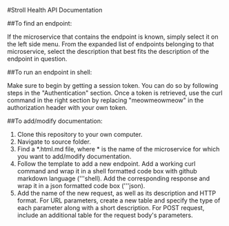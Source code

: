 #Stroll Health API Documentation


##To find an endpoint:

If the microservice that contains the endpoint is known, simply select it on the left side menu. From the expanded list of endpoints belonging to that microservice, select the description that best fits the description of the endpoint in question. 

##To run an endpoint in shell:

Make sure to begin by getting a session token. You can do so by following steps in the "Authentication" section. Once a token is retrieved, use the curl command in the right section by replacing "meowmeowmeow" in the authorization header with your own token.

##To add/modify documentation:

1. Clone this repository to your own computer. 
2. Navigate to source folder.
3. Find a *.html.md file, where * is the name of the microservice for which you want to add/modify documentation.
4. Follow the template to add a new endpoint. Add a working curl command and wrap it in a shell formatted code box with github markdown language ('''shell). Add the corresponding response and wrap it in a json formatted code box ('''json). 
5. Add the name of the new request, as well as its description and HTTP format. For URL parameters, create a new table and specify the type of each parameter along with a short description. For POST request, include an additional table for the request body's parameters.

